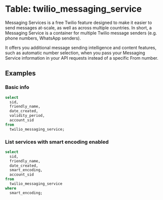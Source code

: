 # Table: twilio_messaging_service

Messaging Services is a free Twilio feature designed to make it easier to send
messages at-scale, as well as across multiple countries. In short, a Messaging
Service is a container for multiple Twilio message senders (e.g. phone numbers,
WhatsApp senders).

It offers you additional message sending intelligence and content features,
such as automatic number selection, when you pass your Messaging Service
information in your API requests instead of a specific From number.

## Examples

### Basic info

```sql
select
  sid,
  friendly_name,
  date_created,
  validity_period,
  account_sid
from
  twilio_messaging_service;
```

### List services with smart encoding enabled

```sql
select
  sid,
  friendly_name,
  date_created,
  smart_encoding,
  account_sid
from
  twilio_messaging_service
where
  smart_encoding;
```
